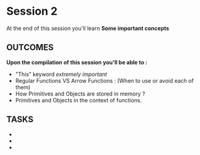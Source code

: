 # Session 2
At the end of this session you'll learn **Some important concepts**
## OUTCOMES
**Upon the compilation of this session you'll be able to :**
- "This" keyword *extremely important*
- Regular Functions VS Arrow Functions : (When to use or avoid each of them)
- How Primitives and Objects are stored in memory ?
- Primitives and Objects in the context of functions. 


## TASKS 
- 
- 
- 